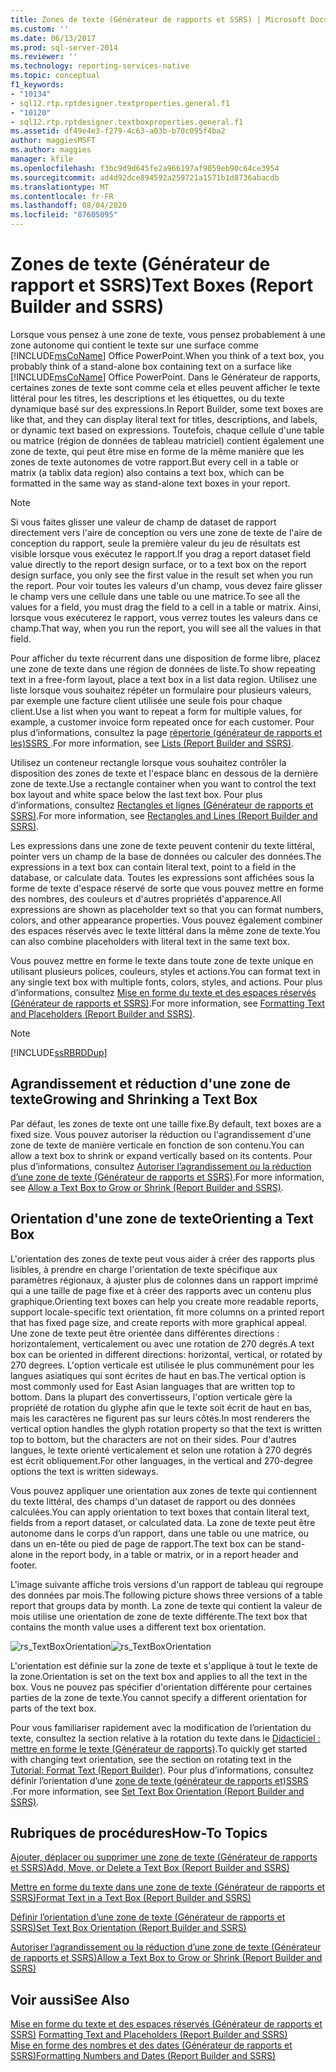```yaml
---
title: Zones de texte (Générateur de rapports et SSRS) | Microsoft Docs
ms.custom: ''
ms.date: 06/13/2017
ms.prod: sql-server-2014
ms.reviewer: ''
ms.technology: reporting-services-native
ms.topic: conceptual
f1_keywords:
- "10134"
- sql12.rtp.rptdesigner.textproperties.general.f1
- "10120"
- sql12.rtp.rptdesigner.textboxproperties.general.f1
ms.assetid: df49e4e3-f279-4c63-a03b-b70c095f4ba2
author: maggiesMSFT
ms.author: maggies
manager: kfile
ms.openlocfilehash: f3bc9d9d645fe2a966197af9059eb90c64ce3954
ms.sourcegitcommit: ad4d92dce894592a259721a1571b1d8736abacdb
ms.translationtype: MT
ms.contentlocale: fr-FR
ms.lasthandoff: 08/04/2020
ms.locfileid: "87605095"
---
```

# <a name="text-boxes-report-builder-and-ssrs"></a><span data-ttu-id="fd07b-102">Zones de texte (Générateur de rapport et SSRS)</span><span class="sxs-lookup"><span data-stu-id="fd07b-102">Text Boxes (Report Builder and SSRS)</span></span>
  <span data-ttu-id="fd07b-103">Lorsque vous pensez à une zone de texte, vous pensez probablement à une zone autonome qui contient le texte sur une surface comme [!INCLUDE[msCoName](../../includes/msconame-md.md)] Office PowerPoint.</span><span class="sxs-lookup"><span data-stu-id="fd07b-103">When you think of a text box, you probably think of a stand-alone box containing text on a surface like [!INCLUDE[msCoName](../../includes/msconame-md.md)] Office PowerPoint.</span></span> <span data-ttu-id="fd07b-104">Dans le Générateur de rapports, certaines zones de texte sont comme cela et elles peuvent afficher le texte littéral pour les titres, les descriptions et les étiquettes, ou du texte dynamique basé sur des expressions.</span><span class="sxs-lookup"><span data-stu-id="fd07b-104">In Report Builder, some text boxes are like that, and they can display literal text for titles, descriptions, and labels, or dynamic text based on expressions.</span></span> <span data-ttu-id="fd07b-105">Toutefois, chaque cellule d'une table ou matrice (région de données de tableau matriciel) contient également une zone de texte, qui peut être mise en forme de la même manière que les zones de texte autonomes de votre rapport.</span><span class="sxs-lookup"><span data-stu-id="fd07b-105">But every cell in a table or matrix (a tablix data region) also contains a text box, which can be formatted in the same way as stand-alone text boxes in your report.</span></span>  
  
> [!NOTE]  
>  <span data-ttu-id="fd07b-106">Si vous faites glisser une valeur de champ de dataset de rapport directement vers l'aire de conception ou vers une zone de texte de l'aire de conception du rapport, seule la première valeur du jeu de résultats est visible lorsque vous exécutez le rapport.</span><span class="sxs-lookup"><span data-stu-id="fd07b-106">If you drag a report dataset field value directly to the report design surface, or to a text box on the report design surface, you only see the first value in the result set when you run the report.</span></span> <span data-ttu-id="fd07b-107">Pour voir toutes les valeurs d'un champ, vous devez faire glisser le champ vers une cellule dans une table ou une matrice.</span><span class="sxs-lookup"><span data-stu-id="fd07b-107">To see all the values for a field, you must drag the field to a cell in a table or matrix.</span></span> <span data-ttu-id="fd07b-108">Ainsi, lorsque vous exécuterez le rapport, vous verrez toutes les valeurs dans ce champ.</span><span class="sxs-lookup"><span data-stu-id="fd07b-108">That way, when you run the report, you will see all the values in that field.</span></span>  
  
 <span data-ttu-id="fd07b-109">Pour afficher du texte récurrent dans une disposition de forme libre, placez une zone de texte dans une région de données de liste.</span><span class="sxs-lookup"><span data-stu-id="fd07b-109">To show repeating text in a free-form layout, place a text box in a list data region.</span></span> <span data-ttu-id="fd07b-110">Utilisez une liste lorsque vous souhaitez répéter un formulaire pour plusieurs valeurs, par exemple une facture client utilisée une seule fois pour chaque client.</span><span class="sxs-lookup"><span data-stu-id="fd07b-110">Use a list when you want to repeat a form for multiple values, for example, a customer invoice form repeated once for each customer.</span></span> <span data-ttu-id="fd07b-111">Pour plus d’informations, consultez la page [répertorie &#40;générateur de rapports et les&#41;SSRS ](create-invoices-and-forms-with-lists-report-builder-and-ssrs.md).</span><span class="sxs-lookup"><span data-stu-id="fd07b-111">For more information, see [Lists &#40;Report Builder and SSRS&#41;](create-invoices-and-forms-with-lists-report-builder-and-ssrs.md).</span></span>  
  
 <span data-ttu-id="fd07b-112">Utilisez un conteneur rectangle lorsque vous souhaitez contrôler la disposition des zones de texte et l'espace blanc en dessous de la dernière zone de texte.</span><span class="sxs-lookup"><span data-stu-id="fd07b-112">Use a rectangle container when you want to control the text box layout and white space below the last text box.</span></span> <span data-ttu-id="fd07b-113">Pour plus d’informations, consultez [Rectangles et lignes &#40;Générateur de rapports et SSRS&#41;](rectangles-and-lines-report-builder-and-ssrs.md).</span><span class="sxs-lookup"><span data-stu-id="fd07b-113">For more information, see [Rectangles and Lines &#40;Report Builder and SSRS&#41;](rectangles-and-lines-report-builder-and-ssrs.md).</span></span>  
  
 <span data-ttu-id="fd07b-114">Les expressions dans une zone de texte peuvent contenir du texte littéral, pointer vers un champ de la base de données ou calculer des données.</span><span class="sxs-lookup"><span data-stu-id="fd07b-114">The expressions in a text box can contain literal text, point to a field in the database, or calculate data.</span></span> <span data-ttu-id="fd07b-115">Toutes les expressions sont affichées sous la forme de texte d'espace réservé de sorte que vous pouvez mettre en forme des nombres, des couleurs et d'autres propriétés d'apparence.</span><span class="sxs-lookup"><span data-stu-id="fd07b-115">All expressions are shown as placeholder text so that you can format numbers, colors, and other appearance properties.</span></span> <span data-ttu-id="fd07b-116">Vous pouvez également combiner des espaces réservés avec le texte littéral dans la même zone de texte.</span><span class="sxs-lookup"><span data-stu-id="fd07b-116">You can also combine placeholders with literal text in the same text box.</span></span>  
  
 <span data-ttu-id="fd07b-117">Vous pouvez mettre en forme le texte dans toute zone de texte unique en utilisant plusieurs polices, couleurs, styles et actions.</span><span class="sxs-lookup"><span data-stu-id="fd07b-117">You can format text in any single text box with multiple fonts, colors, styles, and actions.</span></span> <span data-ttu-id="fd07b-118">Pour plus d’informations, consultez [Mise en forme du texte et des espaces réservés &#40;Générateur de rapports et SSRS&#41;](formatting-text-and-placeholders-report-builder-and-ssrs.md).</span><span class="sxs-lookup"><span data-stu-id="fd07b-118">For more information, see [Formatting Text and Placeholders &#40;Report Builder and SSRS&#41;](formatting-text-and-placeholders-report-builder-and-ssrs.md).</span></span>  
  
> [!NOTE]  
>  [!INCLUDE[ssRBRDDup](../../includes/ssrbrddup-md.md)]  
  
##  <a name="growing-and-shrinking-a-text-box"></a><a name="GrowShrinkTextBox"></a> <span data-ttu-id="fd07b-119">Agrandissement et réduction d'une zone de texte</span><span class="sxs-lookup"><span data-stu-id="fd07b-119">Growing and Shrinking a Text Box</span></span>  
 <span data-ttu-id="fd07b-120">Par défaut, les zones de texte ont une taille fixe.</span><span class="sxs-lookup"><span data-stu-id="fd07b-120">By default, text boxes are a fixed size.</span></span> <span data-ttu-id="fd07b-121">Vous pouvez autoriser la réduction ou l'agrandissement d'une zone de texte de manière verticale en fonction de son contenu.</span><span class="sxs-lookup"><span data-stu-id="fd07b-121">You can allow a text box to shrink or expand vertically based on its contents.</span></span> <span data-ttu-id="fd07b-122">Pour plus d’informations, consultez [Autoriser l’agrandissement ou la réduction d’une zone de texte &#40;Générateur de rapports et SSRS&#41;](allow-a-text-box-to-grow-or-shrink-report-builder-and-ssrs.md).</span><span class="sxs-lookup"><span data-stu-id="fd07b-122">For more information, see [Allow a Text Box to Grow or Shrink &#40;Report Builder and SSRS&#41;](allow-a-text-box-to-grow-or-shrink-report-builder-and-ssrs.md).</span></span>  
  
## <a name="orienting-a-text-box"></a><span data-ttu-id="fd07b-123">Orientation d'une zone de texte</span><span class="sxs-lookup"><span data-stu-id="fd07b-123">Orienting a Text Box</span></span>  
 <span data-ttu-id="fd07b-124">L'orientation des zones de texte peut vous aider à créer des rapports plus lisibles, à prendre en charge l'orientation de texte spécifique aux paramètres régionaux, à ajuster plus de colonnes dans un rapport imprimé qui a une taille de page fixe et à créer des rapports avec un contenu plus graphique.</span><span class="sxs-lookup"><span data-stu-id="fd07b-124">Orienting text boxes can help you create more readable reports, support locale-specific text orientation, fit more columns on a printed report that has fixed page size, and create reports with more graphical appeal.</span></span> <span data-ttu-id="fd07b-125">Une zone de texte peut être orientée dans différentes directions : horizontalement, verticalement ou avec une rotation de 270 degrés.</span><span class="sxs-lookup"><span data-stu-id="fd07b-125">A text box can be oriented in different directions: horizontal, vertical, or rotated by 270 degrees.</span></span> <span data-ttu-id="fd07b-126">L'option verticale est utilisée le plus communément pour les langues asiatiques qui sont écrites de haut en bas.</span><span class="sxs-lookup"><span data-stu-id="fd07b-126">The vertical option is most commonly used for East Asian languages that are written top to bottom.</span></span> <span data-ttu-id="fd07b-127">Dans la plupart des convertisseurs, l'option verticale gère la propriété de rotation du glyphe afin que le texte soit écrit de haut en bas, mais les caractères ne figurent pas sur leurs côtés.</span><span class="sxs-lookup"><span data-stu-id="fd07b-127">In most renderers the vertical option handles the glyph rotation property so that the text is written top to bottom, but the characters are not on their sides.</span></span> <span data-ttu-id="fd07b-128">Pour d'autres langues, le texte orienté verticalement et selon une rotation à 270 degrés est écrit obliquement.</span><span class="sxs-lookup"><span data-stu-id="fd07b-128">For other languages, in the vertical and 270-degree options the text is written sideways.</span></span>  
  
 <span data-ttu-id="fd07b-129">Vous pouvez appliquer une orientation aux zones de texte qui contiennent du texte littéral, des champs d'un dataset de rapport ou des données calculées.</span><span class="sxs-lookup"><span data-stu-id="fd07b-129">You can apply orientation to text boxes that contain literal text, fields from a report dataset, or calculated data.</span></span> <span data-ttu-id="fd07b-130">La zone de texte peut être autonome dans le corps d’un rapport, dans une table ou une matrice, ou dans un en-tête ou pied de page de rapport.</span><span class="sxs-lookup"><span data-stu-id="fd07b-130">The text box can be stand-alone in the report body, in a table or matrix, or in a report header and footer.</span></span>  
  
 <span data-ttu-id="fd07b-131">L'image suivante affiche trois versions d'un rapport de tableau qui regroupe des données par mois.</span><span class="sxs-lookup"><span data-stu-id="fd07b-131">The following picture shows three versions of a table report that groups data by month.</span></span> <span data-ttu-id="fd07b-132">La zone de texte qui contient la valeur de mois utilise une orientation de zone de texte différente.</span><span class="sxs-lookup"><span data-stu-id="fd07b-132">The text box that contains the month value uses a different text box orientation.</span></span>  
  
 <span data-ttu-id="fd07b-133">![rs_TextBoxOrientation](../media/rs-textboxorientation.gif "rs_TextBoxOrientation")</span><span class="sxs-lookup"><span data-stu-id="fd07b-133">![rs_TextBoxOrientation](../media/rs-textboxorientation.gif "rs_TextBoxOrientation")</span></span>  
  
 <span data-ttu-id="fd07b-134">L'orientation est définie sur la zone de texte et s'applique à tout le texte de la zone.</span><span class="sxs-lookup"><span data-stu-id="fd07b-134">Orientation is set on the text box and applies to all the text in the box.</span></span> <span data-ttu-id="fd07b-135">Vous ne pouvez pas spécifier d'orientation différente pour certaines parties de la zone de texte.</span><span class="sxs-lookup"><span data-stu-id="fd07b-135">You cannot specify a different orientation for parts of the text box.</span></span>  
  
 <span data-ttu-id="fd07b-136">Pour vous familiariser rapidement avec la modification de l’orientation du texte, consultez la section relative à la rotation du texte dans le [Didacticiel : mettre en forme le texte &#40;Générateur de rapports&#41;](../tutorial-format-text-report-builder.md).</span><span class="sxs-lookup"><span data-stu-id="fd07b-136">To quickly get started with changing text orientation, see the section on rotating text in the [Tutorial: Format Text &#40;Report Builder&#41;](../tutorial-format-text-report-builder.md).</span></span> <span data-ttu-id="fd07b-137">Pour plus d’informations, consultez définir l’orientation d’une [zone de texte &#40;générateur de rapports et&#41;SSRS ](set-text-box-orientation-report-builder-and-ssrs.md).</span><span class="sxs-lookup"><span data-stu-id="fd07b-137">For more information, see [Set Text Box Orientation &#40;Report Builder and SSRS&#41;](set-text-box-orientation-report-builder-and-ssrs.md).</span></span>  
  
##  <a name="how-to-topics"></a><a name="HowTo"></a><span data-ttu-id="fd07b-138">Rubriques de procédures</span><span class="sxs-lookup"><span data-stu-id="fd07b-138">How-To Topics</span></span>  
 [<span data-ttu-id="fd07b-139">Ajouter, déplacer ou supprimer une zone de texte &#40;Générateur de rapports et SSRS&#41;</span><span class="sxs-lookup"><span data-stu-id="fd07b-139">Add, Move, or Delete a Text Box &#40;Report Builder and SSRS&#41;</span></span>](add-move-or-delete-a-text-box-report-builder-and-ssrs.md)  
  
 [<span data-ttu-id="fd07b-140">Mettre en forme du texte dans une zone de texte &#40;Générateur de rapports et SSRS&#41;</span><span class="sxs-lookup"><span data-stu-id="fd07b-140">Format Text in a Text Box &#40;Report Builder and SSRS&#41;</span></span>](format-text-in-a-text-box-report-builder-and-ssrs.md)  
  
 [<span data-ttu-id="fd07b-141">Définir l’orientation d’une zone de texte &#40;Générateur de rapports et SSRS&#41;</span><span class="sxs-lookup"><span data-stu-id="fd07b-141">Set Text Box Orientation &#40;Report Builder and SSRS&#41;</span></span>](set-text-box-orientation-report-builder-and-ssrs.md)  
  
 [<span data-ttu-id="fd07b-142">Autoriser l’agrandissement ou la réduction d’une zone de texte &#40;Générateur de rapports et SSRS&#41;</span><span class="sxs-lookup"><span data-stu-id="fd07b-142">Allow a Text Box to Grow or Shrink &#40;Report Builder and SSRS&#41;</span></span>](allow-a-text-box-to-grow-or-shrink-report-builder-and-ssrs.md)  
  
## <a name="see-also"></a><span data-ttu-id="fd07b-143">Voir aussi</span><span class="sxs-lookup"><span data-stu-id="fd07b-143">See Also</span></span>  
 <span data-ttu-id="fd07b-144">[Mise en forme du texte et des espaces réservés &#40;Générateur de rapports et SSRS&#41;](formatting-text-and-placeholders-report-builder-and-ssrs.md) </span><span class="sxs-lookup"><span data-stu-id="fd07b-144">[Formatting Text and Placeholders &#40;Report Builder and SSRS&#41;](formatting-text-and-placeholders-report-builder-and-ssrs.md) </span></span>  
 [<span data-ttu-id="fd07b-145">Mise en forme des nombres et des dates &#40;Générateur de rapports et SSRS&#41;</span><span class="sxs-lookup"><span data-stu-id="fd07b-145">Formatting Numbers and Dates &#40;Report Builder and SSRS&#41;</span></span>](formatting-numbers-and-dates-report-builder-and-ssrs.md)  
  
  

